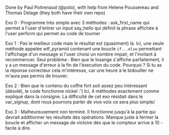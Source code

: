 Done by Paul Poitrenaud (@polo), with help from Helene Poussereau and Thomas Delage (they both have their own repo)

Exo 0 : Programme très simple avec 3 méthodes :
ask_first_name qui permet à l'user d'entrer un input
say_hello qui définit la phrase affichée à l'user
perform qui permet au code de tourner

Exo 1 : Pas le meilleur code mais le résultat est (quasiment) là. Ici, une seule méthode appelée wtf_pyramid contenant une boucle `if...else` permettant l'affichage d'un message si l'user choisi un nombre impair, et l'invitant à recommencer.
Seul problème : Bien que le losange s'affiche parfaitement, il y a un message d'erreur à la fin de l'éxecution du code. Pourquoi ? Si tu as la réponse correcteur cela m'intéresse, car une heure à le bidouiller ne m'aura pas permis de trouver.

Exo 2 : Bien que le contenu du coffre fort soit assez peu intéressant (désolé), le code fonctionne nickel :') Ici, 4 méthodes exactement comme expliqué dans la consigne. La difficulté de cet exo résidait dans le var_signup, dont nous pourrons parler de vive voix ce sera plus simple/

Exo 3 : Malheureusement non terminé. Il fonctionne jusqu'à la partie qui devrait additionner les résultats des opérations. Manque juste à fermer la boucle et afficher un message de victoire dés que le compteur arrive à 10 - facile à dire.